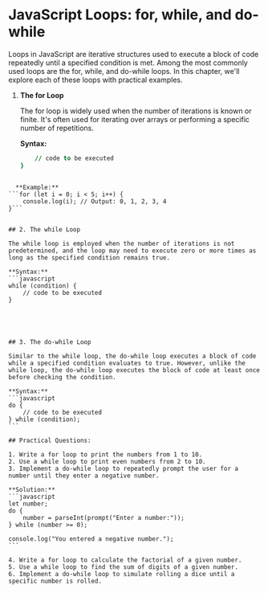 # JavaScript Loops: for, while, and do-while

Loops in JavaScript are iterative structures used to execute a block of code repeatedly until a specified condition is met. Among the most commonly used loops are the for, while, and do-while loops. In this chapter, we'll explore each of these loops with practical examples.

1. **The for Loop**

   The for loop is widely used when the number of iterations is known or finite. It's often used for iterating over arrays or performing a specific number of repetitions.

   **Syntax:**

   ```for (initialization; condition; increment/decrement) {
       // code to be executed
   }
   ```

````

  **Example:**
```for (let i = 0; i < 5; i++) {
    console.log(i); // Output: 0, 1, 2, 3, 4
}```


## 2. The while Loop

The while loop is employed when the number of iterations is not predetermined, and the loop may need to execute zero or more times as long as the specified condition remains true.

**Syntax:**
```javascript
while (condition) {
    // code to be executed
}





## 3. The do-while Loop

Similar to the while loop, the do-while loop executes a block of code while a specified condition evaluates to true. However, unlike the while loop, the do-while loop executes the block of code at least once before checking the condition.

**Syntax:**
```javascript
do {
    // code to be executed
} while (condition);
```

## Practical Questions:

1. Write a for loop to print the numbers from 1 to 10.
2. Use a while loop to print even numbers from 2 to 10.
3. Implement a do-while loop to repeatedly prompt the user for a number until they enter a negative number.

**Solution:**
```javascript
let number;
do {
    number = parseInt(prompt("Enter a number:"));
} while (number >= 0);

console.log("You entered a negative number.");
```

4. Write a for loop to calculate the factorial of a given number.
5. Use a while loop to find the sum of digits of a given number.
6. Implement a do-while loop to simulate rolling a dice until a specific number is rolled.